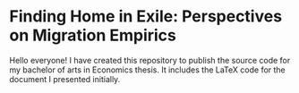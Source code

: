 # Finding Home in Exile: Perspectives on Migration Empirics

Hello everyone! I have created this repository to publish the source code for my bachelor of arts in Economics thesis. It includes the LaTeX code for the document I presented initially. 
